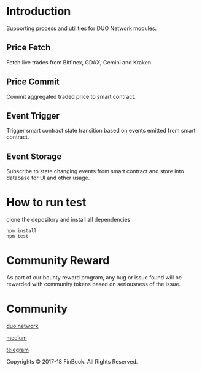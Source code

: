 # Introduction
Supporting process and utilities for DUO Network modules.

## Price Fetch
Fetch live trades from Bitfinex, GDAX, Gemini and Kraken.

## Price Commit
Commit aggregated traded price to smart contract.

## Event Trigger
Trigger smart contract state transition based on events emitted from smart contract.

## Event Storage
Subscribe to state changing events from smart contract and store into database for UI and other usage.

# How to run test
clone the depository and install all dependencies 

```
npm install
npm test
```

# Community Reward
As part of our bounty reward program, any bug or issue found will be rewarded with community tokens based on seriousness of the issue.

# Community
[duo.network](https://duo.network)

[medium](https://medium.com/duo-network)

[telegram](https://t.me/duonetwork)

Copyrights © 2017-18 FinBook. All Rights Reserved. 
